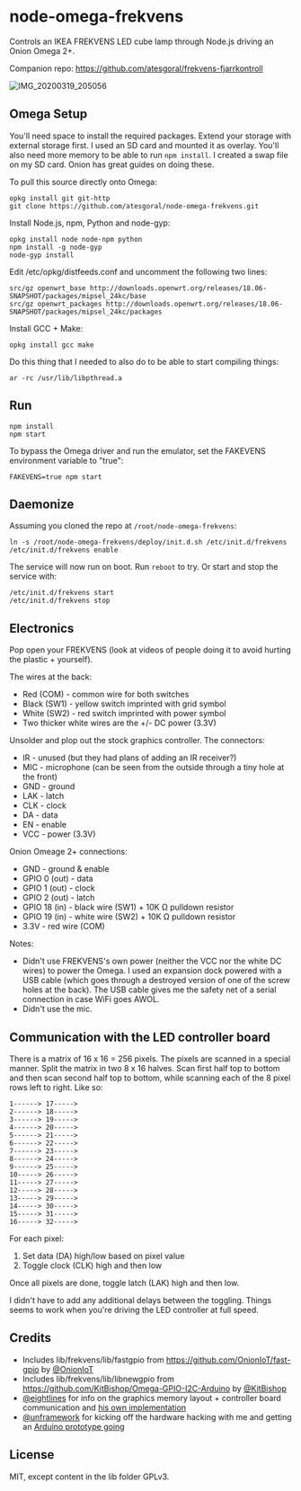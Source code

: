 # node-omega-frekvens
Controls an IKEA FREKVENS LED cube lamp through Node.js driving an Onion Omega 2+.

Companion repo: https://github.com/atesgoral/frekvens-fjarrkontroll

![IMG_20200319_205056](https://user-images.githubusercontent.com/50832/77286238-3274a700-6ca9-11ea-9345-fca7833f5a4a.jpg)

## Omega Setup
You'll need space to install the required packages. Extend your storage with external storage first. I used an SD card and mounted it as overlay. You'll also need more memory to be able to run `npm install`. I created a swap file on my SD card. Onion has great guides on doing these.

To pull this source directly onto Omega:

```
opkg install git git-http
git clone https://github.com/atesgoral/node-omega-frekvens.git
```

Install Node.js, npm, Python and node-gyp:

```
opkg install node node-npm python
npm install -g node-gyp
node-gyp install
```

Edit /etc/opkg/distfeeds.conf and uncomment the following two lines:

```
src/gz openwrt_base http://downloads.openwrt.org/releases/18.06-SNAPSHOT/packages/mipsel_24kc/base
src/gz openwrt_packages http://downloads.openwrt.org/releases/18.06-SNAPSHOT/packages/mipsel_24kc/packages
```

Install GCC + Make:

```
opkg install gcc make
```

Do this thing that I needed to also do to be able to start compiling things:

```
ar -rc /usr/lib/libpthread.a
```

## Run
```
npm install
npm start
```

To bypass the Omega driver and run the emulator, set the FAKEVENS environment variable to "true":

```
FAKEVENS=true npm start
```

## Daemonize

Assuming you cloned the repo at `/root/node-omega-frekvens`:

```
ln -s /root/node-omega-frekvens/deploy/init.d.sh /etc/init.d/frekvens
/etc/init.d/frekvens enable
```

The service will now run on boot. Run `reboot` to try. Or start and stop the service with:

```
/etc/init.d/frekvens start
/etc/init.d/frekvens stop
```

## Electronics
Pop open your FREKVENS (look at videos of people doing it to avoid hurting the plastic + yourself).

The wires at the back:
- Red (COM) - common wire for both switches
- Black (SW1) - yellow switch imprinted with grid symbol
- White (SW2) - red switch imprinted with power symbol
- Two thicker white wires are the +/- DC power (3.3V)

Unsolder and plop out the stock graphics controller. The connectors:
- IR - unused (but they had plans of adding an IR receiver?)
- MIC - microphone (can be seen from the outside through a tiny hole at the front)
- GND - ground
- LAK - latch
- CLK - clock
- DA - data
- EN - enable
- VCC - power (3.3V)

Onion Omeage 2+ connections:
- GND - ground & enable
- GPIO 0 (out) - data
- GPIO 1 (out) - clock
- GPIO 2 (out) - latch
- GPIO 18 (in) - black wire (SW1) + 10K Ω pulldown resistor
- GPIO 19 (in) - white wire (SW2) + 10K Ω pulldown resistor
- 3.3V - red wire (COM)

Notes:
- Didn't use FREKVENS's own power (neither the VCC nor the white DC wires) to power the Omega. I used an expansion dock powered with a USB cable (which goes through a destroyed version of one of the screw holes at the back). The USB cable gives me the safety net of a serial connection in case WiFi goes AWOL.
- Didn't use the mic.

## Communication with the LED controller board
There is a matrix of 16 x 16 = 256 pixels. The pixels are scanned in a special manner. Split the matrix in two 8 x 16 halves. Scan first half top to bottom and then scan second half top to bottom, while scanning each of the 8 pixel rows left to right. Like so:

```
1------> 17----->
2------> 18----->
3------> 19----->
4------> 20----->
5------> 21----->
6------> 22----->
7------> 23----->
8------> 24----->
9------> 25----->
10-----> 26----->
11-----> 27----->
12-----> 28----->
13-----> 29----->
14-----> 30----->
15-----> 31----->
16-----> 32----->
```

For each pixel:
1. Set data (DA) high/low based on pixel value
2. Toggle clock (CLK) high and then low

Once all pixels are done, toggle latch (LAK) high and then low.

I didn't have to add any additional delays between the toggling. Things seems to work when you're driving the LED controller at full speed.

## Credits
- Includes lib/frekvens/lib/fastgpio from https://github.com/OnionIoT/fast-gpio by [@OnionIoT](https://github.com/OnionIoT)
- Includes lib/frekvens/lib/libnewgpio from https://github.com/KitBishop/Omega-GPIO-I2C-Arduino by [@KitBishop](https://github.com/KitBishop)
- [@eightlines](https://github.com/eightlines) for info on the graphics memory layout + controller board communication and [his own implementation](https://github.com/eightlines/FrekvensMatrix)
- [@unframework](https://github.com/unframework) for kicking off the hardware hacking with me and getting an [Arduino prototype going](https://github.com/unframework/freakvens/)

## License
MIT, except content in the lib folder GPLv3.
